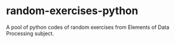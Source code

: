 # random-exercises-python
A pool of python codes of random exercises from Elements of Data Processing subject.
